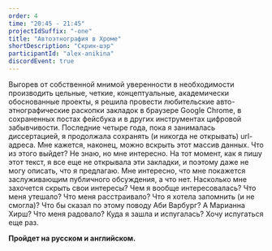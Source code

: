 ```yaml
---
order: 4
time: "20:45 - 21:45"
projectIdSuffix: "-one"
title: "Автоэтнография в Хроме"
shortDescription: "Скрин-шэр"
participantId: "alex-anikina"
discordEvent: true
---
```


Выгорев от собственной мнимой уверенности в необходимости производить цельные, четкие, концептуальные, академически обоснованные проекты, я решила провести любительские авто-этнографические раскопки закладок в браузере Google Chrome, в сохраненных постах фейсбука и в других инструментах цифровой забывчивости. Последние четыре года, пока я занималась диссертацией, я продолжала сохранять (и никогда не открывать) url-адреса. Мне кажется, наконец, можно вскрыть этот массив данных. Что из этого выйдет? Не знаю, но мне интересно. На тот момент, как я пишу этот текст, я все еще не открывала эти закладки, и поэтому даже не могу описать, что я предлагаю. Мне интересно, что мне покажется заслуживающим публичного обсуждения, а что нет. Насколько мне захочется скрыть свои интересы? Чем я вообще интересовалась? Что меня утешало? Что меня расстраивало? Что я хотела запомнить (и не смогла)? Что бы сказал по этому поводу Аби Варбург? А Марианна Хирш? Что меня радовало? Куда я зашла и испугалась? Хочу испугаться еще раз.

**Пройдет на русском и английском.**
